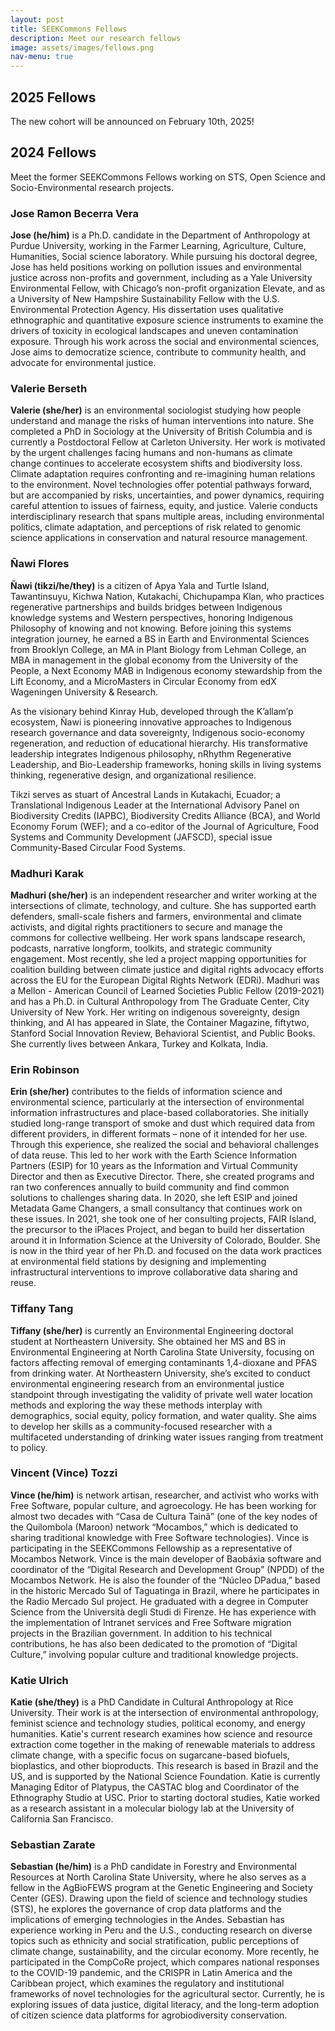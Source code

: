 ```yaml
---
layout: post
title: SEEKCommons Fellows 
description: Meet our research fellows
image: assets/images/fellows.png
nav-menu: true
---
```


## 2025 Fellows

The new cohort will be announced on February 10th, 2025!

## 2024 Fellows

Meet the former SEEKCommons Fellows working on STS, Open Science and Socio-Environmental research projects. 

### Jose Ramon Becerra Vera
**Jose (he/him)** is a Ph.D. candidate in the Department of Anthropology at Purdue University, working in the Farmer Learning, Agriculture, Culture, Humanities, Social science laboratory. While pursuing his doctoral degree, Jose has held positions working on pollution issues and environmental justice across non-profits and government, including as a Yale University Environmental Fellow, with Chicago’s non-profit organization Elevate, and as a University of New Hampshire Sustainability Fellow with the U.S. Environmental Protection Agency. His dissertation uses qualitative ethnographic and quantitative exposure science instruments to examine the drivers of toxicity in ecological landscapes and uneven contamination exposure. Through his work across the social and environmental sciences, Jose aims to democratize science, contribute to community health, and advocate for environmental justice.

### Valerie Berseth
**Valerie (she/her)** is  an environmental sociologist studying how people understand and manage the risks of human interventions into nature. She completed a PhD in Sociology at the University of British Columbia and is currently a Postdoctoral Fellow at Carleton University. Her work is motivated by the urgent challenges facing humans and non-humans as climate change continues to accelerate ecosystem shifts and biodiversity loss. Climate adaptation requires confronting and re-imagining human relations to the environment. Novel technologies offer potential pathways forward, but are accompanied by risks, uncertainties, and power dynamics, requiring careful attention to issues of fairness, equity, and justice. Valerie conducts interdisciplinary research that spans multiple areas, including environmental politics, climate adaptation, and perceptions of risk related to genomic science applications in conservation and natural resource management.

### Ñawi Flores
**Ñawi (tikzi/he/they)** is a citizen of Apya Yala and Turtle Island, Tawantinsuyu, Kichwa Nation, Kutakachi, Chichupampa Klan, who practices regenerative partnerships and builds bridges between Indigenous knowledge systems and Western perspectives, honoring Indigenous Philosophy of knowing and not knowing. Before joining this systems integration journey, he earned a BS in Earth and Environmental Sciences from Brooklyn College, an MA in Plant Biology from Lehman College, an MBA in management in the global economy from the University of the People, a Next Economy MAB in Indigenous economy stewardship from the Lift Economy, and a MicroMasters in Circular Economy from edX Wageningen University & Research. 

As the visionary behind Kinray Hub, developed through the K’allam’p ecosystem, Ñawi is pioneering innovative approaches to Indigenous research governance and data sovereignty, Indigenous socio-economy regeneration, and reduction of educational hierarchy. His transformative leadership integrates Indigenous philosophy, nRhythm Regenerative Leadership, and Bio-Leadership frameworks, honing skills in living systems thinking, regenerative design, and organizational resilience.

Tikzi serves as stuart of Ancestral Lands in Kutakachi, Ecuador; a Translational Indigenous Leader at the International Advisory Panel on Biodiversity Credits (IAPBC), Biodiversity Credits Alliance (BCA), and World Economy Forum (WEF); and a co-editor of the Journal of Agriculture, Food Systems and Community Development (JAFSCD), special issue Community-Based Circular Food Systems.


### Madhuri Karak
**Madhuri (she/her)** is an independent researcher and writer working at the intersections of climate, technology, and culture. She has supported earth defenders, small-scale fishers and farmers, environmental and climate activists, and digital rights practitioners to secure and manage the commons for collective wellbeing. Her work spans landscape research, podcasts, narrative longform, toolkits, and strategic community engagement. Most recently, she led a project mapping opportunities for coalition building between climate justice and digital rights advocacy efforts across the EU for the European Digital Rights Network (EDRi). Madhuri was a Mellon - American Council of Learned Societies Public Fellow (2019-2021) and has a Ph.D. in Cultural Anthropology from The Graduate Center, City University of New York. Her writing on indigenous sovereignty, design thinking, and AI has appeared in Slate, the Container Magazine, fiftytwo, Stanford Social Innovation Review, Behavioral Scientist, and Public Books. She currently lives between Ankara, Turkey and Kolkata, India.

### Erin Robinson
**Erin (she/her)** contributes to the fields of information science and environmental science, particularly at the intersection of environmental information infrastructures and place-based collaboratories. She initially studied long-range transport of smoke and dust which required data from different providers, in different formats – none of it intended for her use. Through this experience, she realized the social and behavioral challenges of data reuse. This led to her work with the Earth Science Information Partners (ESIP) for 10 years as the Information and Virtual Community Director and then as Executive Director. There, she created programs and ran two conferences annually to build community and find common solutions to challenges sharing data. In 2020, she left ESIP and joined Metadata Game Changers, a small consultancy that continues work on these issues. In 2021, she took one of her consulting projects, FAIR Island, the precursor to the iPlaces Project, and began to build her dissertation around it in Information Science at the University of Colorado, Boulder. She is now in the third year of her Ph.D. and focused on the data work practices at environmental field stations by designing and implementing infrastructural interventions to improve collaborative data sharing and reuse.

### Tiffany Tang
**Tiffany (she/her)** is currently an Environmental Engineering doctoral student at Northeastern University. She obtained her MS and BS in Environmental Engineering at North Carolina State University, focusing on factors affecting removal of emerging contaminants 1,4-dioxane and PFAS from drinking water. At Northeastern University, she’s excited to conduct environmental engineering research from an environmental justice standpoint through investigating the validity of private well water location methods and exploring the way these methods interplay with demographics, social equity, policy formation, and water quality. She aims to develop her skills as a community-focused researcher with a multifaceted understanding of drinking water issues ranging from treatment to policy.

### Vincent (Vince) Tozzi
**Vince (he/him)** is network artisan, researcher, and activist who works with Free Software, popular culture, and agroecology. He has been working for almost two decades with “Casa de Cultura Tainã” (one of the key nodes of the Quilombola (Maroon) network “Mocambos,” which is dedicated to sharing traditional knowledge with Free Software technologies). Vince is participating in the SEEKCommons Fellowship as a representative of Mocambos Network. Vince is the main developer of Baobáxia software and coordinator of the “Digital Research and Development Group” (NPDD) of the Mocambos Network. He is also the founder of the “Núcleo DPadua,” based in the historic Mercado Sul of Taguatinga in Brazil, where he participates in the Radio Mercado Sul project. He graduated with a degree in Computer Science from the Università degli Studi di Firenze. He has experience with the implementation of Intranet services and Free Software migration projects in the Brazilian government. In addition to his technical contributions, he has also been dedicated to the promotion of “Digital Culture,” involving popular culture and traditional knowledge projects.

### Katie Ulrich 
**Katie (she/they)** is a PhD Candidate in Cultural Anthropology at Rice University. Their work is at the intersection of environmental anthropology, feminist science and technology studies, political economy, and energy humanities. Katie's current research examines how science and resource extraction come together in the making of renewable materials to address climate change, with a specific focus on sugarcane-based biofuels, bioplastics, and other bioproducts. This research is based in Brazil and the US, and is supported by the National Science Foundation. Katie is currently Managing Editor of Platypus, the CASTAC blog and Coordinator of the Ethnography Studio at USC. Prior to starting doctoral studies, Katie worked as a research assistant in a molecular biology lab at the University of California San Francisco.

### Sebastian Zarate
**Sebastian (he/him)** is a PhD candidate in Forestry and Environmental Resources at North Carolina State University, where he also serves as a fellow in the AgBioFEWS program at the Genetic Engineering and Society Center (GES). Drawing upon the field of science and technology studies (STS), he explores the governance of crop data platforms and the implications of emerging technologies in the Andes. Sebastian has experience working in Peru and the U.S., conducting research on diverse topics such as ethnicity and social stratification, public perceptions of climate change, sustainability, and the circular economy. More recently, he participated in the CompCoRe project, which compares national responses to the COVID-19 pandemic, and the CRISPR in Latin America and the Caribbean project, which examines the regulatory and institutional frameworks of novel technologies for the agricultural sector. Currently, he is exploring issues of data justice, digital literacy, and the long-term adoption of citizen science data platforms for agrobiodiversity conservation.
